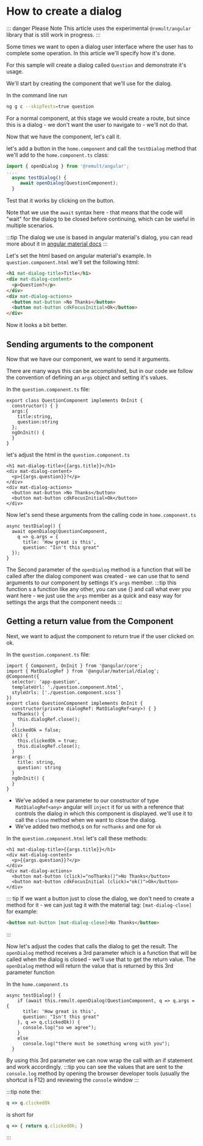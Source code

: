 # How to create a dialog

::: danger Please Note
This article uses the experimental `@remult/angular` library that is still work in progress.
:::


Some times we want to open a dialog user interface where the user has to complete some operation.
In this article we'll specify how it's done.

For this sample will create a dialog called `Question` and demonstrate it's usage.

We'll start by creating the component that we'll use for the dialog.

In the command line run
```sh
ng g c --skipTests=true question
```

For a normal component, at this stage we would create a route, but since this is a dialog - we don't want the user to navigate to - we'll not do that.

Now that we have the component, let's call it.

let's add a button in the `home.component` and call the `testDialog` method that we'll add to the `home.component.ts` class:
```ts
import { openDialog } from '@remult/angular';
....
  async testDialog() {
     await openDialog(QuestionComponent);
  }
```

Test that it works by clicking on the button.

Note that we use the `await` syntax here - that means that the code will "wait" for the dialog to be closed before continuing, which can be useful in multiple scenarios.

:::tip
The dialog we use is based in angular material's dialog, you can read more about it in [angular material docs](https://material.angular.io/components/dialog/overview)
:::

Let's set the html based on angular material's example. In `question.component.html` we'll set the following html:
```html
<h1 mat-dialog-title>Title</h1>
<div mat-dialog-content>
  <p>Question?</p>
</div>
<div mat-dialog-actions>
  <button mat-button >No Thanks</button>
  <button mat-button cdkFocusInitial>Ok</button>
</div>
```

Now it looks a bit better.

## Sending arguments to the component
Now that we have our component, we want to send it arguments.

There are many ways this can be accomplished, but in our code we follow the convention of defining an `args` object and setting it's values.

In the `question.component.ts` file:
```ts{3-6}
export class QuestionComponent implements OnInit {
  constructor() { }
  args:{
    title:string,
    question:string
  };
  ngOnInit() {
  }
}
```

let's adjust the html in the `question.component.ts`
```html{1,3}
<h1 mat-dialog-title>{{args.title}}</h1>
<div mat-dialog-content>
  <p>{{args.question}}?</p>
</div>
<div mat-dialog-actions>
  <button mat-button >No Thanks</button>
  <button mat-button cdkFocusInitial>Ok</button>
</div>
```

Now let's send these arguments from the calling code in `home.component.ts`
```ts{3-6}
async testDialog() {
  await openDialog(QuestionComponent, 
    q => q.args = {
      title: 'How great is this',
      question: "Isn't this great"
  });
}
```
The Second parameter of the `openDialog` method is a function that will be called after the dialog component was created - we can use that to send arguments to our component by settings it's `args` member.
:::tip
this function s a function like any other, you can use {} and call what ever you want here - we just use the `args` member as a quick and easy way for settings the args that the component needs
:::

## Getting a return value from the Component
Next, we want to adjust the component to return true if the user clicked on ok.

In the `question.component.ts` file:
```ts{9-17}
import { Component, OnInit } from '@angular/core';
import { MatDialogRef } from '@angular/material/dialog';
@Component({
  selector: 'app-question',
  templateUrl: './question.component.html',
  styleUrls: ['./question.component.scss']
})
export class QuestionComponent implements OnInit {
  constructor(private dialogRef: MatDialogRef<any>) { }
  noThanks() {
    this.dialogRef.close();
  }
  clickedOk = false;
  ok() {
    this.clickedOk = true;
    this.dialogRef.close();
  }
  args: {
    title: string,
    question: string
  }
  ngOnInit() {
  }
}
```
* We've added a new parameter to our constructor of type `MatDialogRef<any>` angular will `inject` it for us with a reference that controls the dialog in which this component is displayed. we'll use it to call the `close` method when we want to close the dialog.
* We've added two method,s on for `noThanks` and one for `ok`

In the `question.component.html` let's call these methods:
```html{6,7}
<h1 mat-dialog-title>{{args.title}}</h1>
<div mat-dialog-content>
  <p>{{args.question}}?</p>
</div>
<div mat-dialog-actions>
  <button mat-button (click)="noThanks()">No Thanks</button>
  <button mat-button cdkFocusInitial (click)="ok()">Ok</button>
</div>
```
::: tip
If we want a button just to close the dialog, we don't need to create a method for it - we can just tag it with the material tag: `[mat-dialog-close]`
for example:
```html
<button mat-button [mat-dialog-close]>No Thanks</button>
```
:::

Now let's adjust the codes that calls the dialog to get the result.
The `openDialog` method receives a 3rd parameter which is a function that will be called when the dialog is closed - we'll use that to get the return value. The `openDialog` method will return the value that is returned by this 3rd parameter function

In the `home.component.ts`
```ts{4}
async testDialog() {
    if (await this.remult.openDialog(QuestionComponent, q => q.args = {
      title: 'How great is this',
      question: "Isn't this great"
    }, q => q.clickedOk)) {
      console.log("so we agree");
    }
    else
      console.log("there must be something wrong with you");
  }
```
By using this 3rd parameter we can now wrap the call with an if statement and work accordingly.
:::tip
you can see the values that are sent to the `console.log` method by opening the browser developer tools (usually the shortcut is F12) and reviewing the `console` window
:::

:::tip note
the:
```ts
q => q.clickedOk
```
is short for 
```ts
q => { return q.clickedOk; }
```
:::